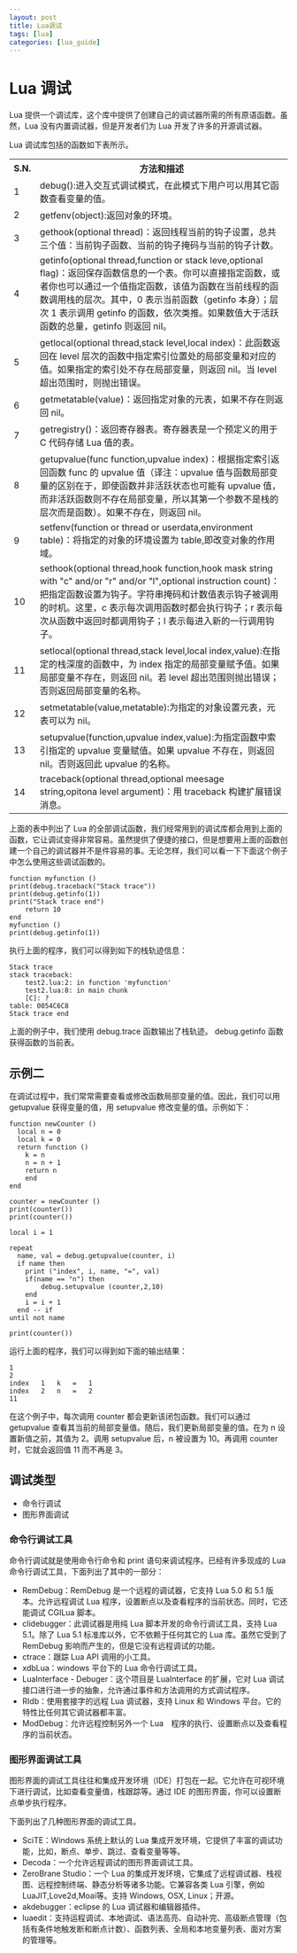 ```yaml
---
layout: post
title: Lua调试
tags: [lua]
categories: [lua_guide]
---
```

# Lua 调试  

Lua 提供一个调试库，这个库中提供了创建自己的调试器所需的所有原语函数。虽然，Lua 没有内置调试器，但是开发者们为 Lua 开发了许多的开源调试器。 
 
Lua 调试库包括的函数如下表所示。
  
<table>
	<tr>
		<th>S.N.</th>
		<th>方法和描述</th>
	</tr>
	<tr>
	<td>1</td>
		<td>debug():进入交互式调试模式，在此模式下用户可以用其它函数查看变量的值。</td>
	</tr>
	<tr>
		<td>2</td>
		<td>getfenv(object):返回对象的环境。</td>
	</tr>
	<tr>
		<td>3</td>
		<td>gethook(optional thread)：返回线程当前的钩子设置，总共三个值：当前钩子函数、当前的钩子掩码与当前的钩子计数。</td>
	</tr>
	<tr>
		<td>4</td>
		<td>getinfo(optional thread,function or stack leve,optional flag)：返回保存函数信息的一个表。你可以直接指定函数，或者你也可以通过一个值指定函数，该值为函数在当前线程的函数调用栈的层次。其中，0 表示当前函数（getinfo 本身）；层次 1 表示调用 getinfo 的函数，依次类推。如果数值大于活跃函数的总量，getinfo 则返回 nil。</td>
	</tr>
	<tr>
		<td>5</td>
		<td>getlocal(optional thread,stack level,local index)：此函数返回在 level 层次的函数中指定索引位置处的局部变量和对应的值。如果指定的索引处不存在局部变量，则返回 nil。当 level 超出范围时，则抛出错误。</td>
	</tr>
	<tr>
		<td>6</td>
		<td>getmetatable(value)：返回指定对象的元表，如果不存在则返回 nil。</td>
	</tr>
	<tr>
		<td>7</td>
		<td>getregistry()：返回寄存器表。寄存器表是一个预定义的用于 C 代码存储 Lua 值的表。</td>
	</tr>
	<tr>
		<td>8</td>
		<td>getupvalue(func function,upvalue index)：根据指定索引返回函数 func 的 upvalue 值（译注：upvalue 值与函数局部变量的区别在于，即使函数并非活跃状态也可能有 upvalue 值，而非活跃函数则不存在局部变量，所以其第一个参数不是栈的层次而是函数）。如果不存在，则返回 nil。</td>
	</tr>
	<tr>
		<td>9</td>
		<td>setfenv(function or thread or userdata,environment table)：将指定的对象的环境设置为 table,即改变对象的作用域。</td>
	</tr>
	<tr>
		<td>10</td>
		<td>sethook(optional thread,hook function,hook mask string with "c" and/or "r" and/or "l",optional instruction count)：把指定函数设置为钩子。字符串掩码和计数值表示钩子被调用的时机。这里，c 表示每次调用函数时都会执行钩子；r 表示每次从函数中返回时都调用钩子；l 表示每进入新的一行调用钩子。</td>
	</tr>
	<tr>
		<td>11</td>
		<td>setlocal(optional thread,stack level,local index,value):在指定的栈深度的函数中，为 index 指定的局部变量赋予值。如果局部变量不存在，则返回 nil。若 level 超出范围则抛出错误；否则返回局部变量的名称。</td>
	</tr>
	<tr>
		<td>12</td>
		<td>setmetatable(value,metatable):为指定的对象设置元表，元表可以为 nil。</td>
	</tr>
	<tr>
		<td>13</td>
		<td>setupvalue(function,upvalue index,value):为指定函数中索引指定的 upvalue 变量赋值。如果 upvalue 不存在，则返回 nil。否则返回此 upvalue 的名称。</td>
	</tr>
	<tr>
		<td>14</td>
		<td>traceback(optional thread,optional meesage string,opitona level argument)：用 traceback 构建扩展错误消息。</td>
	</tr>
</table>

上面的表中列出了 Lua 的全部调试函数，我们经常用到的调试库都会用到上面的函数，它让调试变得非常容易。虽然提供了便捷的接口，但是想要用上面的函数创建一个自己的调试器并不是件容易的事。无论怎样，我们可以看一下下面这个例子中怎么使用这些调试函数的。  

```
function myfunction ()
print(debug.traceback("Stack trace"))
print(debug.getinfo(1))
print("Stack trace end")
	return 10
end
myfunction ()
print(debug.getinfo(1))
```

执行上面的程序，我们可以得到如下的栈轨迹信息：  

```
Stack trace
stack traceback:
	test2.lua:2: in function 'myfunction'
	test2.lua:8: in main chunk
	[C]: ?
table: 0054C6C8
Stack trace end
```  

上面的例子中，我们使用 debug.trace 函数输出了栈轨迹。 debug.getinfo 函数获得函数的当前表。  

## 示例二  

在调试过程中，我们常常需要查看或修改函数局部变量的值。因此，我们可以用 getupvalue 获得变量的值，用 setupvalue 修改变量的值。示例如下：  

```
function newCounter ()
  local n = 0
  local k = 0
  return function ()
    k = n
    n = n + 1
    return n
    end
end

counter = newCounter ()
print(counter())
print(counter())

local i = 1

repeat
  name, val = debug.getupvalue(counter, i)
  if name then
    print ("index", i, name, "=", val)
	if(name == "n") then
		debug.setupvalue (counter,2,10)
	end
    i = i + 1
  end -- if
until not name

print(counter())
```  

运行上面的程序，我们可以得到如下面的输出结果：  

```
1
2
index	1	k	=	1
index	2	n	=	2
11
```  

在这个例子中，每次调用 counter 都会更新该闭包函数。我们可以通过 getupvalue 查看其当前的局部变量值。随后，我们更新局部变量的值。在为 n 设置新值之前，其值为 2。调用 setupvalue 后，n 被设置为 10。再调用 counter 时，它就会返回值 11 而不再是 3。  

## 调试类型  

<ul>
	<li>命令行调试</li>
	<li>图形界面调试</li>
</ul>

### 命令行调试工具  

命令行调试就是使用命令行命令和 print 语句来调试程序。已经有许多现成的 Lua 命令行调试工具，下面列出了其中的一部分：
  
- RemDebug：RemDebug 是一个远程的调试器，它支持 Lua 5.0 和 5.1 版本。允许远程调试 Lua 程序，设置断点以及查看程序的当前状态。同时，它还能调试 CGILua 脚本。
- clidebugger：此调试器是用纯 Lua 脚本开发的命令行调试工具，支持 Lua 5.1。除了 Lua 5.1 标准库以外，它不依赖于任何其它的 Lua 库。虽然它受到了 RemDebug 影响而产生的，但是它没有远程调试的功能。
- ctrace：跟踪 Lua API 调用的小工具。
- xdbLua：windows 平台下的 Lua 命令行调试工具。
- LuaInterface - Debuger：这个项目是 LuaInterface 的扩展，它对 Lua 调试接口进行进一步的抽象，允许通过事件和方法调用的方式调试程序。
- RIdb：使用套接字的远程 Lua 调试器，支持 Linux 和 Windows 平台。它的特性比任何其它调试器都丰富。
- ModDebug：允许远程控制另外一个 Lua　程序的执行、设置断点以及查看程序的当前状态。


### 图形界面调试工具  

图形界面的调试工具往往和集成开发环境（IDE）打包在一起。它允许在可视环境下进行调试，比如查看变量值，栈跟踪等。通过 IDE 的图形界面，你可以设置断点单步执行程序。  

下面列出了几种图形界面的调试工具。  

<ul>
	<li>SciTE：Windows 系统上默认的 Lua 集成开发环境，它提供了丰富的调试功能，比如，断点、单步、跳过、查看变量等等。</li>
	<li>Decoda：一个允许远程调试的图形界面调试工具。</li>
	<li>ZeroBrane Studio：一个 Lua 的集成开发环境，它集成了远程调试器、栈视图、远程控制终端、静态分析等诸多功能。它兼容各类 Lua 引擎，例如 LuaJIT,Love2d,Moai等。支持 Windows, OSX, Linux；开源。</li>
	<li>akdebugger：eclipse 的 Lua 调试器和编辑器插件。</li>
	<li>luaedit：支持运程调试、本地调试、语法高亮、自动补完、高级断点管理（包括有条件地触发断和断点计数）、函数列表、全局和本地变量列表、面对方案的管理等。</li>
</ul>